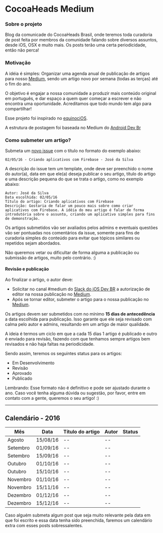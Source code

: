 # CocoaHeads Medium

### Sobre o projeto

Blog da comunicade do CocoaHeads Brasil, onde teremos toda curadoria de post feita por membros da comunidade falando sobre diversos assuntos, desde iOS, OSX e muito mais. Os posts terão uma certa periodicidade, então não perca!

### Motivação

A idéia é simples: Organizar uma agenda anual de publicação de artigos para nosso [Medium](https://medium.com/cocoaheads-br), sendo um artigo novo por semana (todas as terças) até o fim do ano.

O objetivo é engajar a nossa comunidade a produzir mais conteúdo original em português, e dar espaço a quem quer começar a escrever e não encontra uma oportunidade. Acreditamos que todo mundo tem algo para compartilhar!

Esse projeto foi inspirado no [equinociOS](equinocios.com).

A estrutura de postagem foi baseada no Medium do [Android Dev Br](https://github.com/androiddevbr/agenda-medium)

### Como submeter um artigo?

Submeta um [novo issue](https://github.com/CocoaHeadsBrasil/CocoaHeadsMedium/issues/new) com o título no formato do exemplo abaixo:

	02/05/16 - Criando aplicativos com Firebase - José da Silva

A descrição do issue tem um template, onde deve ser preenchido o nome do autor(a), data em que ele(a) deseja publicar o seu artigo, título do artigo e uma descrição pequena do que se trata o artigo, como no exemplo abaixo:

	Autor: José da Silva
	Data escolhida: 02/05/16
	Título do artigo: Criando aplicativos com Firebase
	Descrição: Gostaria de falar um pouco mais sobre como criar aplicativos com Firebase. A idéia do meu artigo é falar de forma introdutória sobre o assunto, criando um aplicativo simples para fins de demonstração.
	
Os artigos submetidos vão ser avaliados pelos admins e eventuais questões vão ser pontuadas nos comentários da issue, somente para fins de curadoria simples do conteúdo para evitar que tópicos similares ou repetidos sejam abordados.

Não queremos vetar ou dificultar de forma alguma a publicação ou submissão de artigos, muito pelo contrário. :)	

#### Revisão e publicação

Ao finalizar o artigo, o autor deve:

* Solicitar no canal #medium do [Slack do iOS Dev BR](https://iosdevbr.slack.com/) a autorização de editor na nossa publicação no [Medium](http://medium.com/cocoaheads-br). 
* Após se tornar editor, submeter o artigo para o nossa publicação no [Medium](http://medium.com/cocoaheads-br).

Os artigos devem ser submetidos com no mínimo **15 dias de antecedência** a data escolhida para publicação. Isso garante que ele seja revisado com calma pelo autor e admins, resultando em um artigo de maior qualidade.

A ideia é termos um ciclo em que a cada 15 dias 1 artigo é publicado e outro é enviado para revisão, fazendo com que tenhamos sempre artigos bem revisados e não haja faltas na periodicidade.

Sendo assim, teremos os seguintes status para os artigos:

- Em Desenvolvimento
- Revisão
- Aprovado
- Publicado

Lembrando: Esse formato não é definitivo e pode ser ajustado durante o ano. Caso você tenha alguma dúvida ou sugestão, por favor, entre em contato com a gente, queremos o seu artigo! :)

---

## Calendário - 2016

Mês | Data | Título do artigo | Autor | Status
--- | ---- | ------ | ----- | ---- 
Agosto | 15/08/16 |   --  | --
Setembro | 01/09/16 | -- | --
Setembro | 15/09/16 | -- | --
Outubro | 01/10/16 | -- | --
Outubro | 15/10/16 | -- | --
Novembro | 01/10/16 | -- | --
Novembro | 15/11/16 | -- | --
Dezembro | 01/12/16 | -- | --
Dezembro | 15/12/16 | -- | --

Caso alguém submeta algum post que seja muito relevante pela data em que foi escrito e essa data tenha sido preenchida, faremos um calendário extra com esses posts sobressalentes. 


